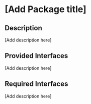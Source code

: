 # \[Add Package title\]

## Description
\[Add description here\]

## Provided Interfaces
\[Add description here\]

## Required Interfaces
\[Add description here\]
